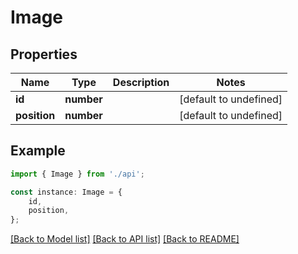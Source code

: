 # Image


## Properties

Name | Type | Description | Notes
------------ | ------------- | ------------- | -------------
**id** | **number** |  | [default to undefined]
**position** | **number** |  | [default to undefined]

## Example

```typescript
import { Image } from './api';

const instance: Image = {
    id,
    position,
};
```

[[Back to Model list]](../README.md#documentation-for-models) [[Back to API list]](../README.md#documentation-for-api-endpoints) [[Back to README]](../README.md)
